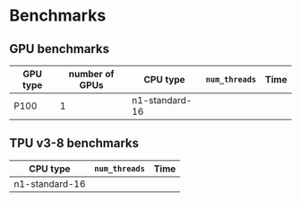 # Benchmarks

## GPU benchmarks

| GPU type | number of GPUs | CPU type | `num_threads`| Time
--- | --- | --- | --- | --- |
| P100 | 1 | n1-standard-16 | | 

## TPU v3-8 benchmarks

| CPU type | `num_threads`| Time
| --- | --- | --- |
| n1-standard-16 | | 

